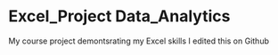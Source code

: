 # Excel_Project Data_Analytics
 My course project demontsrating my Excel skills
I edited this on Github
